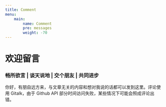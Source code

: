 ```yaml
---
title: Comment
menu: 
    main:
        name: Comment
        pre: messages
        weight: -70
---
```

# 欢迎留言

### 畅所欲言 | 谈天说地 | 交个朋友 | 共同进步

你好，有朋自远方来，与文章无关的内容和想对我说的话都可以发到这里。评论使用 Gitalk，由于 Github API 部分时间访问失败，某些情况下可能会照成评论出错。
